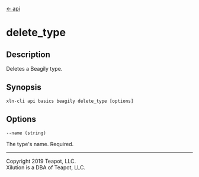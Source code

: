 [<- api](../../../api/index.md)

# delete_type

## Description

Deletes a Beagily type.

## Synopsis

```
xln-cli api basics beagily delete_type [options]
```

## Options

`--name (string)`

The type's name. Required.

---
Copyright 2019 Teapot, LLC.  
Xilution is a DBA of Teapot, LLC.
